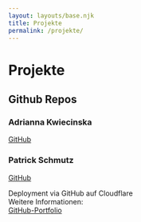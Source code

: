 ```yaml
---
layout: layouts/base.njk
title: Projekte
permalink: /projekte/
---
```


# Projekte
## Github Repos
### Adrianna Kwiecinska
[GitHub](https://github.com/AdaKwie)
  
  
### Patrick Schmutz
[GitHub](https://github.com/dasabnormale)
  
  
Deployment via GitHub auf Cloudflare  
Weitere Informationen:  
[GitHub-Portfolio](https://github.com/dasabnormale/Portfolio)